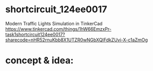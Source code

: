 # shortcircuit_124ee0017
Modern Traffic Lights Simulation in TinkerCad
https://www.tinkercad.com/things/1hW66EmzxPr-task1shortcircuit124ee0017?sharecode=nHR52rnuKbb8X1UTZR0wNGbXQIFdkZUvi-X-c1aZmOg
# concept & idea:


